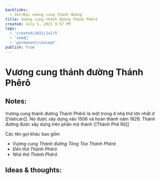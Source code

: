 ```yaml
---
backlinks:
  - Zet/Đại vương cung thánh đường
title: Vương cung thánh đường Thánh Phêrô
created: July 5, 2021 9:57 PM
tags:
  - 'created/2021/Jul/5'
  - 'seed🥜'
  - 'permanent/concept'
publish: True
---
```

# Vương cung thánh đường Thánh Phêrô

## Notes:
Vương cung thánh đường Thánh Phêrô là một trong 4 nhà thờ lớn nhất ở [[Vatican]]. Nó được xây dựng vào 1506 và hoàn thành năm 1626. Thánh đường được xây dựng trên phần mộ thánh [[Thánh Phê Rô]]

Các tên gọi khác bao gồm 
- _Vương cung Thánh đường Tông Tòa Thánh Phêrô_
- _Đền thờ Thánh Phêrô_
- _Nhà thờ Thánh Phêrô_

## Ideas & thoughts:

